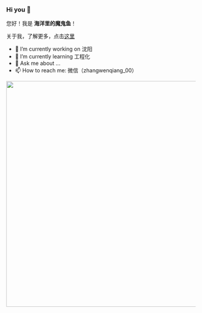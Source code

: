 <!--
**zwq652997/zwq652997** is a ✨ _special_ ✨ repository because its `README.md` (this file) appears on your GitHub profile.
-->

### Hi you 👋

您好！我是 **海洋里的魔鬼鱼**！

关于我，了解更多，点击[这里](https://juejin.im/user/2330620381383966)

- 🔭 I’m currently working on 沈阳
- 🌱 I’m currently learning 工程化
- 💬 Ask me about ...
- 📫 How to reach me: 微信（zhangwenqiang_00）

<div align="center">
	<img src="https://imgkr2.cn-bj.ufileos.com/f9fb510a-6582-4b9b-9dae-6b465c8be0eb.png?UCloudPublicKey=TOKEN_8d8b72be-579a-4e83-bfd0-5f6ce1546f13&Signature=R5NYLQkINYpBlCZrqgmasVDL7fg%253D&Expires=1600930211" alt="" width="600">
</div>
